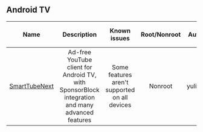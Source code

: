 ## Android TV

| Name | Description | Known issues | Root/Nonroot | Author | Minimum Android version |
| :---: | :---: | :---: | :---: | :---: | :---: |
| [SmartTubeNext](https://github.com/yuliskov/SmartTubeNext) | Ad-free YouTube client for Android TV, with SponsorBlock integration and many advanced features | Some features aren't supported on all devices | Nonroot | yuliskov | TV 4.3+ |
